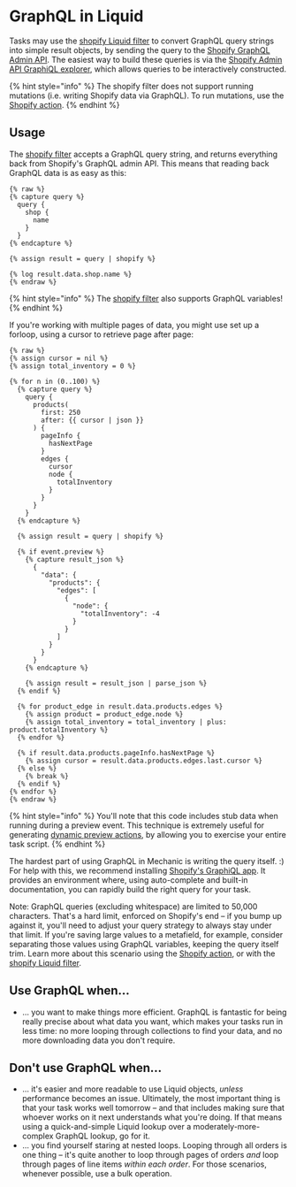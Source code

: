 # GraphQL in Liquid

Tasks may use the [shopify Liquid filter](../../../platform/liquid/filters.md#shopify) to convert GraphQL query strings into simple result objects, by sending the query to the [Shopify GraphQL Admin API](https://shopify.dev/docs/admin-api/graphql). The easiest way to build these queries is via the [Shopify Admin API GraphiQL explorer](https://shopify.dev/tools/graphiql-admin-api), which allows queries to be interactively constructed.

{% hint style="info" %}
The shopify filter does not support running mutations (i.e. writing Shopify data via GraphQL). To run mutations, use the [Shopify action](../../actions/integrations/shopify.md).
{% endhint %}

## Usage

The [shopify filter](../../../platform/liquid/filters.md#shopify) accepts a GraphQL query string, and returns everything back from Shopify's GraphQL admin API. This means that reading back GraphQL data is as easy as this:

```liquid
{% raw %}
{% capture query %}
  query {
    shop {
      name
    }
  }
{% endcapture %}

{% assign result = query | shopify %}

{% log result.data.shop.name %}
{% endraw %}
```

{% hint style="info" %}
The [shopify filter](../../../platform/liquid/filters.md#shopify) also supports GraphQL variables!
{% endhint %}

If you're working with multiple pages of data, you might use set up a forloop, using a cursor to retrieve page after page:

```liquid
{% raw %}
{% assign cursor = nil %}
{% assign total_inventory = 0 %}

{% for n in (0..100) %}
  {% capture query %}
    query {
      products(
        first: 250
        after: {{ cursor | json }}
      ) {
        pageInfo {
          hasNextPage
        }
        edges {
          cursor
          node {
            totalInventory
          }
        }
      }
    }
  {% endcapture %}

  {% assign result = query | shopify %}

  {% if event.preview %}
    {% capture result_json %}
      {
        "data": {
          "products": {
            "edges": [
              {
                "node": {
                  "totalInventory": -4
                }
              }
            ]
          }
        }
      }
    {% endcapture %}

    {% assign result = result_json | parse_json %}
  {% endif %}

  {% for product_edge in result.data.products.edges %}
    {% assign product = product_edge.node %}
    {% assign total_inventory = total_inventory | plus: product.totalInventory %}
  {% endfor %}

  {% if result.data.products.pageInfo.hasNextPage %}
    {% assign cursor = result.data.products.edges.last.cursor %}
  {% else %}
    {% break %}
  {% endif %}
{% endfor %}
{% endraw %}
```

{% hint style="info" %}
You'll note that this code includes stub data when running during a preview event. This technique is extremely useful for generating [dynamic preview actions](../../tasks/previews/), by allowing you to exercise your entire task script.
{% endhint %}

The hardest part of using GraphQL in Mechanic is writing the query itself. :) For help with this, we recommend installing [Shopify's GraphiQL app](https://shopify-graphiql-app.shopifycloud.com/). It provides an environment where, using auto-complete and built-in documentation, you can rapidly build the right query for your task.

Note: GraphQL queries (excluding whitespace) are limited to 50,000 characters. That's a hard limit, enforced on Shopify's end – if you bump up against it, you'll need to adjust your query strategy to always stay under that limit. If you're saving large values to a metafield, for example, consider separating those values using GraphQL variables, keeping the query itself trim. Learn more about this scenario using the [Shopify action](../../actions/integrations/shopify.md#graphql-with-variables), or with the [shopify Liquid filter](../../../platform/liquid/filters.md#shopify).

## Use GraphQL when...

* ... you want to make things more efficient. GraphQL is fantastic for being really precise about what data you want, which makes your tasks run in less time: no more looping through collections to find your data, and no more downloading data you don't require.

## Don't use GraphQL when...

* ... it's easier and more readable to use Liquid objects, _unless_ performance becomes an issue. Ultimately, the most important thing is that your task works well tomorrow – and that includes making sure that whoever works on it next understands what you're doing. If that means using a quick-and-simple Liquid lookup over a moderately-more-complex GraphQL lookup, go for it.
* ... you find yourself staring at nested loops. Looping through all orders is one thing – it's quite another to loop through pages of orders _and_ loop through pages of line items _within each order_. For those scenarios, whenever possible, use a bulk operation.
